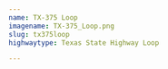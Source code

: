 ```yaml
---
name: TX-375 Loop
imagename: TX-375_Loop.png
slug: tx375loop
highwaytype: Texas State Highway Loop

---
```


